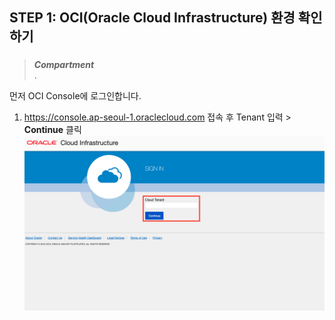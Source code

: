 
## **STEP 1**: OCI(Oracle Cloud Infrastructure) 환경 확인하기

### 
> ***Compartment***   
> .

먼저 OCI Console에 로그인합니다.

1. https://console.ap-seoul-1.oraclecloud.com 접속 후 Tenant 입력 > **Continue** 클릭
![](images/oci_login_tenant.png)
